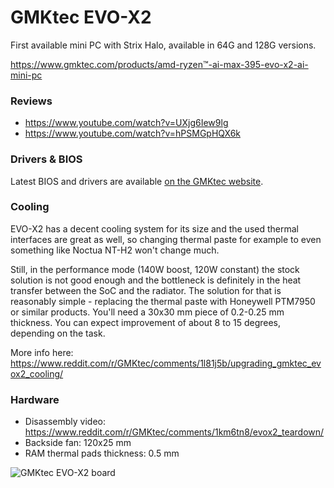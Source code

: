 # GMKtec EVO-X2
First available mini PC with Strix Halo, available in 64G and 128G versions.

https://www.gmktec.com/products/amd-ryzen™-ai-max-395-evo-x2-ai-mini-pc

### Reviews
 - https://www.youtube.com/watch?v=UXjg6Iew9lg
 - https://www.youtube.com/watch?v=hPSMGpHQX6k

### Drivers & BIOS
Latest BIOS and drivers are available [on the GMKtec website](https://www.gmktec.com/pages/drivers-and-software).

### Cooling
EVO-X2 has a decent cooling system for its size and the used thermal interfaces are great as well, so changing thermal paste for example to even something like Noctua NT-H2 won't change much.

Still, in the performance mode (140W boost, 120W constant) the stock solution is not good enough and the bottleneck is definitely in the heat transfer between the SoC and the radiator. The solution for that is reasonably simple - replacing the thermal paste with Honeywell PTM7950 or similar products. You'll need a 30x30 mm piece of 0.2-0.25 mm thickness. You can expect improvement of about 8 to 15 degrees, depending on the task.

More info here: https://www.reddit.com/r/GMKtec/comments/1l81j5b/upgrading_gmktec_evox2_cooling/

### Hardware
 - Disassembly video: https://www.reddit.com/r/GMKtec/comments/1km6tn8/evox2_teardown/
 - Backside fan: 120x25 mm
 - RAM thermal pads thickness: 0.5 mm

![GMKtec EVO-X2 board](/Home/a/gmktec-evo-x2-board.jpeg)
